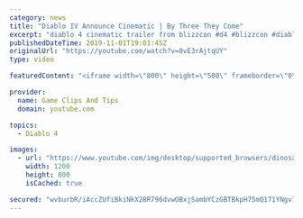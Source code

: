 ```yaml
---
category: news
title: "Diablo IV Announce Cinematic | By Three They Come"
excerpt: "diablo 4 cinematic trailer from blizzcon #d4 #blizzcon #diablo."
publishedDateTime: 2019-11-01T19:01:45Z
originalUrl: "https://youtube.com/watch?v=0vE3rAjtqUY"
type: video

featuredContent: "<iframe width=\"800\" height=\"500\" frameborder=\"0\" src=\"https://www.youtube.com/embed/0vE3rAjtqUY\" allow=\"accelerometer; autoplay; encrypted-media; gyroscope; picture-in-picture\" allowfullscreen></iframe>"

provider:
  name: Game Clips And Tips
  domain: youtube.com

topics:
  - Diablo 4

images:
  - url: "https://www.youtube.com/img/desktop/supported_browsers/dinosaur.png"
    width: 1200
    height: 800
    isCached: true

secured: "wvburbR/iAccZUfiBkiNkX2BR796dvwOBxjSambYCzGBTBkpH75mQ171YNgv7/O3NZ0ERnkLLKl3j+xF6GeoQq8wvhWCKGE2q1NkwqTQi54Pyo3qy6dNJTjmqnpTNX+8xLdLW+KiFF8MTMva4iPDHSpdXQxnWmEFWVOetkRZnD6FTQ5Z4fSbhCYyLxpekPKOD1cfHibWtVfHTSPN0i5H62UpqRaqASoFYzFk1JZCxdUWtLJAdKOzSCSm9lBx1xPINiMM2GQtcaXi3AfkNqFGowlMEcWtbJkiMoIUNUJUlI1O0wk4zCYiQA6UdyazZ1K0wMAJvK8+2rIN1IYVK0tjPpzD8pm5XgYVzlkTEDX7x1n3YwNrx5ssC8p73uxO3ugUOwGXEX/3/JKIe0BYuSALdg==;lIYgWaXK87OFlMEaPoqUoA=="
---
```


